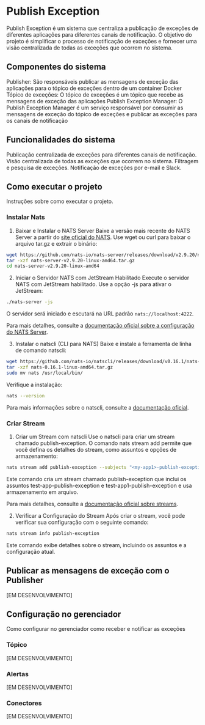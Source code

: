 # Publish Exception
Publish Exception é um sistema que centraliza a publicação de exceções de diferentes aplicações para diferentes canais de notificação. O objetivo do projeto é simplificar o processo de notificação de exceções e fornecer uma visão centralizada de todas as exceções que ocorrem no sistema.

## Componentes do sistema

Publisher: São responsáveis publicar as mensagens de exceção das aplicações para o tópico de exceções dentro de um container Docker
Tópico de exceções: O tópico de exceções é um tópico que recebe as mensagens de exceção das aplicações
Publish Exception Manager: O Publish Exception Manager é um serviço responsável por consumir as mensagens de exceção do tópico de exceções e publicar as exceções para os canais de notificação

## Funcionalidades do sistema

Publicação centralizada de exceções para diferentes canais de notificação.
Visão centralizada de todas as exceções que ocorrem no sistema.
Filtragem e pesquisa de exceções.
Notificação de exceções por e-mail e Slack.

## Como executar o projeto
Instruções sobre como executar o projeto.

### Instalar Nats
1. Baixar e Instalar o NATS Server
Baixe a versão mais recente do NATS Server a partir do [site oficial do NATS](https://nats.io/). Use wget ou curl para baixar o arquivo tar.gz e extrair o binário:
~~~sh
wget https://github.com/nats-io/nats-server/releases/download/v2.9.20/nats-server-v2.9.20-linux-amd64.tar.gz
tar -xzf nats-server-v2.9.20-linux-amd64.tar.gz
cd nats-server-v2.9.20-linux-amd64
~~~

2. Iniciar o Servidor NATS com JetStream Habilitado
Execute o servidor NATS com JetStream habilitado. Use a opção -js para ativar o JetStream:
~~~sh
./nats-server -js
~~~
O servidor será iniciado e escutará na URL padrão `nats://localhost:4222`.

Para mais detalhes, consulte a [documentação oficial sobre a configuração do NATS Server](https://docs.nats.io/nats-concepts/jetstream/).

3. Instalar o natscli (CLI para NATS)
Baixe e instale a ferramenta de linha de comando natscli:
~~~sh
wget https://github.com/nats-io/natscli/releases/download/v0.16.1/nats-0.16.1-linux-amd64.tar.gz
tar -xzf nats-0.16.1-linux-amd64.tar.gz
sudo mv nats /usr/local/bin/
~~~

Verifique a instalação:
~~~sh
nats --version
~~~
Para mais informações sobre o natscli, consulte a [documentação oficial](https://docs.nats.io/running-a-nats-service/configuration/resource_management/configuration_mgmt/nats-admin-cli).

### Criar Stream
1. Criar um Stream com natscli
Use o natscli para criar um stream chamado publish-exception. O comando nats stream add permite que você defina os detalhes do stream, como assuntos e opções de armazenamento:
~~~sh
nats stream add publish-exception --subjects "<my-app1>-publish-exception;<my-app2>-publish-exception" --storage file
~~~
Este comando cria um stream chamado publish-exception que inclui os assuntos test-app-publish-exception e test-app1-publish-exception e usa armazenamento em arquivo.

Para mais detalhes, consulte a [documentação oficial sobre streams](https://docs.nats.io/running-a-nats-service/nats_admin/jetstream_admin/streams).

2. Verificar a Configuração do Stream
Após criar o stream, você pode verificar sua configuração com o seguinte comando:
~~~sh
nats stream info publish-exception
~~~
Este comando exibe detalhes sobre o stream, incluindo os assuntos e a configuração atual.

## Publicar as mensagens de exceção com o Publisher
[EM DESENVOLVIMENTO]

## Configuração no gerenciador
Como configurar no gerenciador como receber e notificar as exceções
### Tópico
[EM DESENVOLVIMENTO]
### Alertas
[EM DESENVOLVIMENTO]
### Conectores
[EM DESENVOLVIMENTO]
